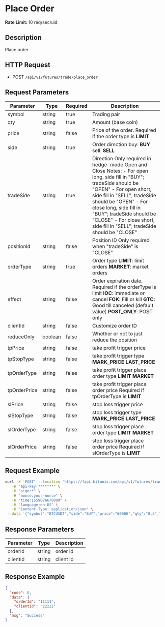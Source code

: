 # Place Order

**Rate Limit:** 10 req/sec/uid

## Description

Place order

## HTTP Request

* POST `/api/v1/futures/trade/place_order`

## Request Parameters

| Parameter    | Type    | Required | Description                                                                                                                                                                                                                                                                                                                         |
|--------------|---------|----------|-------------------------------------------------------------------------------------------------------------------------------------------------------------------------------------------------------------------------------------------------------------------------------------------------------------------------------------|
| symbol       | string  | true     | Trading pair                                                                                                                                                                                                                                                                                                                        |
| qty          | string  | true     | Amount (base coin)                                                                                                                                                                                                                                                                                                                  |
| price        | string  | false    | Price of the order. Required if the order type is **LIMIT**                                                                                                                                                                                                                                                                         |
| side         | string  | true     | Order direction buy: **BUY** sell: **SELL**                                                                                                                                                                                                                                                                                         |
| tradeSide    | string  | true     | Direction Only required in hedge-mode Open and Close Notes: - For open long, side fill in "BUY"; tradeSide should be "OPEN" - For open short, side fill in "SELL"; tradeSide should be "OPEN" - For close long, side fill in "BUY"; tradeSide should be "CLOSE" - For close short, side fill in "SELL"; tradeSide should be "CLOSE" |
| positionId   | string  | false    | Position ID Only required when "tradeSide" is "CLOSE"                                                                                                                                                                                                                                                                               |
| orderType    | string  | true     | Order type **LIMIT**: limit orders **MARKET**: market orders                                                                                                                                                                                                                                                                        |
| effect       | string  | false    | Order expiration date. Required if the orderType is limit **IOC**: Immediate or cancel **FOK**: Fill or kill **GTC**: Good till canceled (default value) **POST_ONLY**: POST only                                                                                                                                                   |
| clientId     | string  | false    | Customize order ID                                                                                                                                                                                                                                                                                                                  |
| reduceOnly   | boolean | false    | Whether or not to just reduce the position                                                                                                                                                                                                                                                                                          |
| tpPrice      | string  | false    | take profit trigger price                                                                                                                                                                                                                                                                                                           |
| tpStopType   | string  | false    | take profit trigger type **MARK_PRICE** **LAST_PRICE**                                                                                                                                                                                                                                                                              |
| tpOrderType  | string  | false    | take profit trigger place order type **LIMIT** **MARKET**                                                                                                                                                                                                                                                                           |
| tpOrderPrice | string  | false    | take profit trigger place order price Required if tpOrderType is **LIMIT**                                                                                                                                                                                                                                                          |
| slPrice      | string  | false    | stop loss trigger price                                                                                                                                                                                                                                                                                                             |
| slStopType   | string  | false    | stop loss trigger type **MARK_PRICE** **LAST_PRICE**                                                                                                                                                                                                                                                                                |
| slOrderType  | string  | false    | stop loss trigger place order type **LIMIT** **MARKET**                                                                                                                                                                                                                                                                             |
| slOrderPrice | string  | false    | stop loss trigger place order price Required if slOrderType is **LIMIT**                                                                                                                                                                                                                                                            |

## Request Example

```bash
curl -X 'POST' --location 'https://fapi.bitunix.com/api/v1/futures/trade/place_order' \
   -H "api-key:*******" \
   -H "sign:*" \
   -H "nonce:your-nonce" \
   -H "time:1659076670000" \
   -H "language:en-US" \
   -H "Content-Type: application/json" \
 --data '{"symbol":"BTCUSDT","side":"BUY","price":"60000","qty":"0.5","positionId":"111","tradeSide":"CLOSE","orderType":"LIMIT","reduceOnly":false,"effect":"GTC","clientId":"1110000aaa","tpPrice":"61000","tpStopType":"MARK","tpOrderType":"LIMIT","tpOrderPrice":"61000.1"}'
```

## Response Parameters

| Parameter | Type   | Description |
|-----------|--------|-------------|
| orderId   | string | order id    |
| clientId  | string | client id   |

## Response Example

```json
{
  "code": 0,
  "data": {
    "orderId": "11111",
    "clientId": "22222"
  },
  "msg": "Success"
}
```